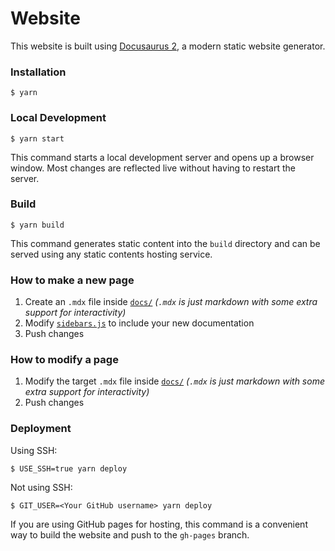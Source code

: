 # Website

This website is built using [Docusaurus 2](https://docusaurus.io/), a modern static website generator.

### Installation

```
$ yarn
```

### Local Development

```
$ yarn start
```

This command starts a local development server and opens up a browser window. Most changes are reflected live without having to restart the server.

### Build

```
$ yarn build
```

This command generates static content into the `build` directory and can be served using any static contents hosting service.


### How to make a new page

1. Create an `.mdx` file inside [`docs/`](./docs) *(`.mdx` is just markdown with some extra support for interactivity)*
1. Modify [`sidebars.js`](./sidebars.js) to include your new documentation
1. Push changes

### How to modify a page

1. Modify the target `.mdx` file inside [`docs/`](./docs) *(`.mdx` is just markdown with some extra support for interactivity)*
1. Push changes

### Deployment

Using SSH:

```
$ USE_SSH=true yarn deploy
```

Not using SSH:

```
$ GIT_USER=<Your GitHub username> yarn deploy
```

If you are using GitHub pages for hosting, this command is a convenient way to build the website and push to the `gh-pages` branch.
